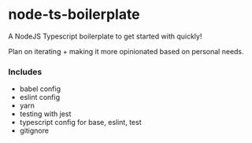 # node-ts-boilerplate

A NodeJS Typescript boilerplate to get started with quickly!

Plan on iterating + making it more opinionated based on personal needs.

### Includes

- babel config
- eslint config
- yarn
- testing with jest
- typescript config for base, eslint, test
- gitignore
